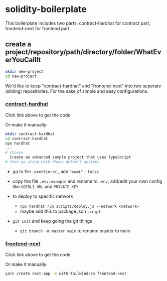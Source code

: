 # solidity-boilerplate
This boilerplate includes two parts: contract-hardhat for contract part, frontend-next for frontend part.

## create a project/repository/path/directory/folder/WhatEverYouCallIt

```sh
mkdir new-project
cd new-project
```

We'd like to keep "contract-hardhat" and "frontend-next" into two seperate (sibling) repositories. For the sake of simple and easy configurations.

### [contract-hardhat](https://github.com/Ding-Fan/solidity-boilerplate-contract-hardhat)

Click link above to get the code

Or make it manually:

```sh
mkdir contract-hardhat
cd contract-hardhat
npx hardhat
...
# choose
  Create an advanced sample project that uses TypeScript
# then go along with those default options
```

- go to file `.prettierrc` , add `"semi": false`

- copy the file `.env.example` and rename to `.env`, add/edit your own config like `GOERLI_URL` and `PRIVATE_KEY`

- to deploy to specific network
  - `npx hardhat run scripts/deploy.js --network <network>`
  - maybe add this to package.json `script`

- `git init` and keep going the git things
  - `git branch -m master main` to rename master to main

### [frontend-next](https://github.com/Ding-Fan/solidity-boilerplate-frontend-next)

Click link above to get the code

Or make it manually:

```sh
yarn create next-app -e with-tailwindcss frontend-next
```
